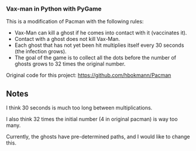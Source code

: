 ### Vax-man in Python with PyGame

This is a modification of Pacman with the following rules:

* Vax-Man can kill a ghost if he comes into contact with it (vaccinates it).
* Contact with a ghost does not kill Vax-Man.
* Each ghost that has not yet been hit multiplies itself every 30 seconds (the infection grows).
* The goal of the game is to collect all the dots before the number of ghosts grows to 32 times the original number.

Original code for this project: https://github.com/hbokmann/Pacman

## Notes

I think 30 seconds is much too long between multiplications.

I also think 32 times the initial number (4 in original pacman) is way too many.

Currently, the ghosts have pre-determined paths, and I would like to change this.